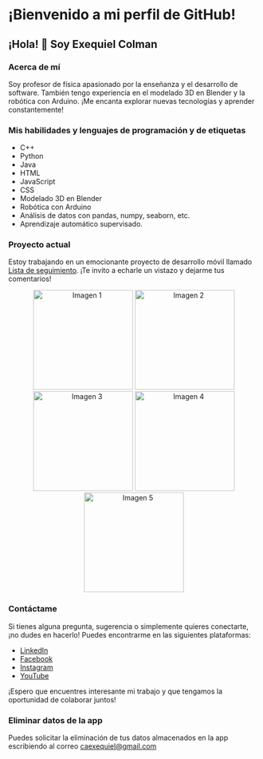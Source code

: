 # ¡Bienvenido a mi perfil de GitHub!

## ¡Hola! 👋 Soy Exequiel Colman

### Acerca de mí
Soy profesor de física apasionado por la enseñanza y el desarrollo de software. También tengo experiencia en el modelado 3D en Blender y la robótica con Arduino. ¡Me encanta explorar nuevas tecnologías y aprender constantemente!

### Mis habilidades y lenguajes de programación y de etiquetas

- C++
- Python
- Java
- HTML
- JavaScript
- CSS
- Modelado 3D en Blender
- Robótica con Arduino
- Análisis de datos con pandas, numpy, seaborn, etc.
- Aprendizaje automático supervisado.

### Proyecto actual
Estoy trabajando en un emocionante proyecto de desarrollo móvil llamado [Lista de seguimiento](https://play.google.com/store/apps/details?id=com.atrapados.ordenapp). ¡Te invito a echarle un vistazo y dejarme tus comentarios!

<p align="center">
  <img src="https://play-lh.googleusercontent.com/9QHQ2nd4qAnNThL6nV31cZ4vCWd3NaHBAx9eW01JMUcfEmiRaILmSpD2RxGoJXBd1gk=w240-h480-rw" alt="Imagen 1" height="200">
  <img src="https://play-lh.googleusercontent.com/7_kK92avpdh-ECY8keYQhCqQS9KYnDqz_glDYJQpj2l62ejTq5USyzHbJTgpaDkgXIE=w2560-h1440-rw" alt="Imagen 2" height="200">
  <img src="https://play-lh.googleusercontent.com/IRbkNcY_H5sQIA4VAgCND1GjAXqSkCJkib6E29Q-aDa_gXjFpSvLo6JwakThf641_AA=w2560-h1440-rw" alt="Imagen 3" height="200">
  <img src="https://play-lh.googleusercontent.com/8ZOwfDI9YI83HmSOIPsUP5WIODBCtFLSBgGQBBCtWiEFfdrBrPW19w3u5MUCQowpXks=w2560-h1440-rw" alt="Imagen 4" height="200">
  <img src="https://play-lh.googleusercontent.com/ZV7qUxctn8OsMaM-rOY5jwd1D8xoZ609xwEtUprM_SqSCbEBFJUE3EA5gXRYLe7v0v8=w2560-h1440-rw" alt="Imagen 5" height="200">
</p>

### Contáctame
Si tienes alguna pregunta, sugerencia o simplemente quieres conectarte, ¡no dudes en hacerlo! Puedes encontrarme en las siguientes plataformas:

- [LinkedIn](https://www.linkedin.com/in/caexequiel/)
- [Facebook](https://www.facebook.com/caexequiel)
- [Instagram](https://www.instagram.com/caexequielo.o/)
- [YouTube](https://www.youtube.com/channel/UCHGMLG-lRmL5ixbbRNYFh_Q)

¡Espero que encuentres interesante mi trabajo y que tengamos la oportunidad de colaborar juntos!

### Eliminar datos de la app
Puedes solicitar la eliminación de tus datos almacenados en la app escribiendo al correo
caexequiel@gmail.com

